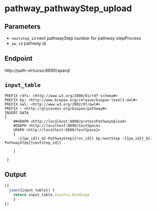# pathway_pathwayStep_upload

## Parameters
* `nextstep_id` next pathwayStep number for pathway stepProcess 
* `pw_id` pathway id
## Endpoint
http://path-virtuoso:8890/sparql

## `input_table` 

```sparql
PREFIX rdfs: <http://www.w3.org/2000/01/rdf-schema#>
PREFIX bp: <http://www.biopax.org/release/biopax-level3.owl#>
PREFIX owl: <http://www.w3.org/2002/07/owl#>
PREFIX : <http://glycosmos.org/biopax/pathway#>
INSERT DATA
{
    ##GRAPH <http://localhost:8890/proteinPathwayUpload>
    #GRAPH <http://localhost:8890/testSpace>
    GRAPH <http://localhost:8890/testSpace2>      
    { 
      :{{pw_id}}_GC-PathwayStep{{rxn_id}} bp:nextStep :{{pw_id}}_GC-PathwayStep{{nextstep_id}} .
    
    }
     
 }

```
 ## Output

```javascript
({
  json({input_table}) {
    return input_table.results.bindings
    }
})
```   